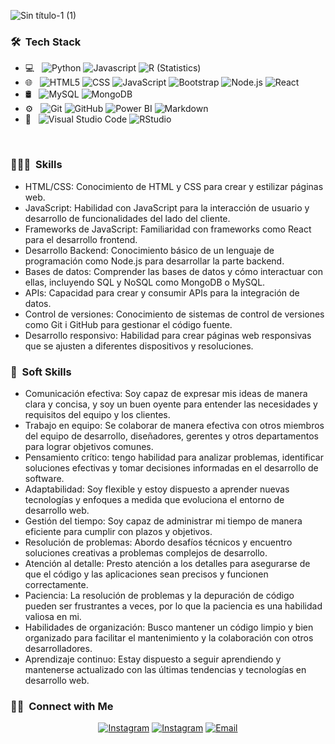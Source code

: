 ![Sin título-1 (1)](https://github.com/joseptarrestoneu/joseptarrestoneu/assets/116755784/f5dcf39e-1b37-4ab6-a943-57e442eadc24)

<h3> 🛠 &nbsp;Tech Stack</h3>

- 💻 &nbsp;
  ![Python](https://img.shields.io/badge/-Python-333333?style=flat&logo=python)
  ![Javascript](https://img.shields.io/badge/logo-javascript-blue?logo=javascript)
  ![R (Statistics)](https://img.shields.io/badge/-R-333333?style=flat&logo=R&logoColor=276DC3)
- 🌐 &nbsp;
  ![HTML5](https://img.shields.io/badge/-HTML5-333333?style=flat&logo=HTML5)
  ![CSS](https://img.shields.io/badge/-CSS-333333?style=flat&logo=CSS3&logoColor=1572B6)
  ![JavaScript](https://img.shields.io/badge/-JavaScript-333333?style=flat&logo=javascript)
  ![Bootstrap](https://img.shields.io/badge/-Bootstrap-333333?style=flat&logo=bootstrap&logoColor=563D7C)
  ![Node.js](https://img.shields.io/badge/-Node.js-333333?style=flat&logo=node.js)
  ![React](https://img.shields.io/badge/-React-333333?style=flat&logo=react)
- 🛢 &nbsp;
  ![MySQL](https://img.shields.io/badge/-MySQL-333333?style=flat&logo=mysql)
  ![MongoDB](https://img.shields.io/badge/-MongoDB-333333?style=flat&logo=mongodb)
- ⚙️ &nbsp;
  ![Git](https://img.shields.io/badge/-Git-333333?style=flat&logo=git)
  ![GitHub](https://img.shields.io/badge/-GitHub-333333?style=flat&logo=github)
  ![Power BI](https://img.shields.io/badge/-PowerBI-333333?style=flat&logo=powerBI)
  ![Markdown](https://img.shields.io/badge/-Markdown-333333?style=flat&logo=markdown)
- 🔧 &nbsp;
  ![Visual Studio Code](https://img.shields.io/badge/-Visual%20Studio%20Code-333333?style=flat&logo=visual-studio-code&logoColor=007ACC)
  ![RStudio](https://img.shields.io/badge/-RStudio-333333?style=flat&logo=rstudio)

<br/>

<h3> 👨🏻‍💻 &nbsp;Skills</h3>

* HTML/CSS: Conocimiento de HTML y CSS para crear y estilizar páginas web.
* JavaScript: Habilidad con JavaScript para la interacción de usuario y desarrollo de funcionalidades del lado del cliente.
* Frameworks de JavaScript: Familiaridad con frameworks como React para el desarrollo frontend.
* Desarrollo Backend: Conocimiento básico de un lenguaje de programación como Node.js para desarrollar la parte backend.
* Bases de datos: Comprender las bases de datos y cómo interactuar con ellas, incluyendo SQL y NoSQL como MongoDB o MySQL.
* APIs: Capacidad para crear y consumir APIs para la integración de datos.
* Control de versiones: Conocimiento de sistemas de control de versiones como Git i GitHub para gestionar el código fuente.
* Desarrollo responsivo: Habilidad para crear páginas web responsivas que se ajusten a diferentes dispositivos y resoluciones.

<h3> 🌱 &nbsp;Soft Skills</h3>

* Comunicación efectiva: Soy capaz de expresar mis ideas de manera clara y concisa, y soy un buen oyente para entender las necesidades y requisitos del equipo y los clientes.
* Trabajo en equipo: Se colaborar de manera efectiva con otros miembros del equipo de desarrollo, diseñadores, gerentes y otros departamentos para lograr objetivos comunes.
* Pensamiento crítico: tengo habilidad para analizar problemas, identificar soluciones efectivas y tomar decisiones informadas en el desarrollo de software.
* Adaptabilidad: Soy flexible y estoy dispuesto a aprender nuevas tecnologías y enfoques a medida que evoluciona el entorno de desarrollo web.
* Gestión del tiempo: Soy capaz de administrar mi tiempo de manera eficiente para cumplir con plazos y objetivos.
* Resolución de problemas: Abordo desafíos técnicos y encuentro soluciones creativas a problemas complejos de desarrollo.
* Atención al detalle: Presto atención a los detalles para asegurarse de que el código y las aplicaciones sean precisos y funcionen correctamente.
* Paciencia: La resolución de problemas y la depuración de código pueden ser frustrantes a veces, por lo que la paciencia es una habilidad valiosa en mi.
* Habilidades de organización: Busco mantener un código limpio y bien organizado para facilitar el mantenimiento y la colaboración con otros desarrolladores.
* Aprendizaje continuo: Estay dispuesto a seguir aprendiendo y mantenerse actualizado con las últimas tendencias y tecnologías en desarrollo web.

<h3> 🤝🏻 &nbsp;Connect with Me </h3>

<p align="center">
<a href="https://www.linkedin.com/in/josep-tarrés-toneu-63003040/"><img alt="Instagram" src="https://img.shields.io/badge/LinkedIn-Josep Tarrés-blue?style=flat-square&logo=linkedin"></a>
  <a href="https://www.instagram.com/joseptarres/"><img alt="Instagram" src="https://img.shields.io/badge/Instagram-joseptarres-blue?style=flat-square&logo=instagram"></a>
<a href="mailto:joseptarrestoneu@gmail.com"><img alt="Email" src="https://img.shields.io/badge/Email-joseptarrestoneu@gmail.com-blue?style=flat-square&logo=gmail"></a>
</p>
